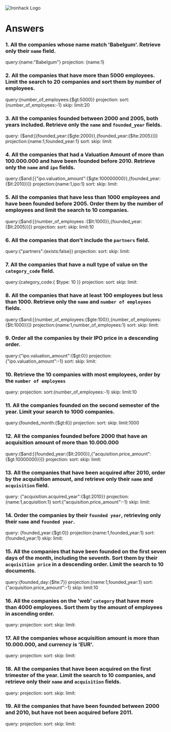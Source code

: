 ![Ironhack Logo](https://i.imgur.com/1QgrNNw.png)

# Answers

### 1. All the companies whose name match 'Babelgum'. Retrieve only their `name` field.

<!-- Your Code Goes Here -->
query:{name:"Babelgum"}
projection: {name:1}

### 2. All the companies that have more than 5000 employees. Limit the search to 20 companies and sort them by **number of employees**.

<!-- Your Code Goes Here -->
query:{number_of_employees:{$gt:5000}}
projection:
sort: {number_of_employees:-1}
skip: 
limit:20

### 3. All the companies founded between 2000 and 2005, both years included. Retrieve only the `name` and `founded_year` fields.

<!-- Your Code Goes Here -->
query: {$and:[{founded_year:{$gte:2000}},{founded_year:{$lte:2005}}]}
projection:{name:1,founded_year:1}
sort:
skip: 
limit:

### 4. All the companies that had a Valuation Amount of more than 100.000.000 and have been founded before 2010. Retrieve only the `name` and `ipo` fields.

<!-- Your Code Goes Here -->
query:{$and:[{"ipo.valuation_amount":{$gte:100000000}},{founded_year:{$lt:2010}}]}
projection:{name:1,ipo:1}
sort:
skip: 
limit:

### 5. All the companies that have less than 1000 employees and have been founded before 2005. Order them by the number of employees and limit the search to 10 companies.

<!-- Your Code Goes Here -->
query:{$and:[{number_of_employees
:{$lt:1000}},{founded_year:{$lt:2005}}]}
projection:
sort:
skip: 
limit:10

### 6. All the companies that don't include the `partners` field.

<!-- Your Code Goes Here -->

query:{"partners":{exists:false}}
projection:
sort:
skip: 
limit:



### 7. All the companies that have a null type of value on the `category_code` field.

<!-- Your Code Goes Here -->
query:{category_code:{ $type: 10 }}
projection:
sort:
skip: 
limit:


### 8. All the companies that have at least 100 employees but less than 1000. Retrieve only the `name` and `number of employees` fields.

<!-- Your Code Goes Here -->

query:{$and:[{number_of_employees:{$gte:100}},{number_of_employees:{$lt:1000}}]}
projection:{name:1,number_of_employees:1}
sort:
skip: 
limit:

### 9. Order all the companies by their IPO price in a descending order.

<!-- Your Code Goes Here -->
query:{"ipo.valuation_amount":{$gt:0}} <!-- supprime les null -->
projection:{"ipo.valuation_amount":-1}
sort:
skip: 
limit:

### 10. Retrieve the 10 companies with most employees, order by the `number of employees`

<!-- Your Code Goes Here -->
query:
projection:
sort:{number_of_employees:-1}
skip: 
limit:10

### 11. All the companies founded on the second semester of the year. Limit your search to 1000 companies.

<!-- Your Code Goes Here -->
query:{founded_month:{$gt:6}}
projection:
sort:
skip: 
limit:1000

### 12. All the companies founded before 2000 that have an acquisition amount of more than 10.000.000

<!-- Your Code Goes Here -->
query:{$and:[{founded_year:{$lt:2000}},{"acquisition.price_amount":{$gt:10000000}}]}
projection:
sort:
skip: 
limit:

### 13. All the companies that have been acquired after 2010, order by the acquisition amount, and retrieve only their `name` and `acquisition` field.

<!-- Your Code Goes Here -->
query: {"acquisition.acquired_year":{$gt:2010}}
projection:{name:1,acquisition:1}
sort:{"acquisition.price_amount":-1}
skip: 
limit:

### 14. Order the companies by their `founded year`, retrieving only their `name` and `founded year`.

<!-- Your Code Goes Here -->
query: {founded_year:{$gt:0}}
projection:{name:1,founded_year:1}
sort:{founded_year:1}
skip: 
limit:

### 15. All the companies that have been founded on the first seven days of the month, including the seventh. Sort them by their `acquisition price` in a descending order. Limit the search to 10 documents.

<!-- Your Code Goes Here -->
query:{founded_day:{$lte:7}}
projection:{name:1,founded_year:1}
sort:{"acquisition.price_amount":-1}
skip: 
limit:10

### 16. All the companies on the 'web' `category` that have more than 4000 employees. Sort them by the amount of employees in ascending order.

<!-- Your Code Goes Here -->
query:
projection:
sort:
skip: 
limit:

### 17. All the companies whose acquisition amount is more than 10.000.000, and currency is 'EUR'.

<!-- Your Code Goes Here -->
query:
projection:
sort:
skip: 
limit:

### 18. All the companies that have been acquired on the first trimester of the year. Limit the search to 10 companies, and retrieve only their `name` and `acquisition` fields.

<!-- Your Code Goes Here -->
query:
projection:
sort:
skip: 
limit:

### 19. All the companies that have been founded between 2000 and 2010, but have not been acquired before 2011.

<!-- Your Code Goes Here -->
query:
projection:
sort:
skip: 
limit:

